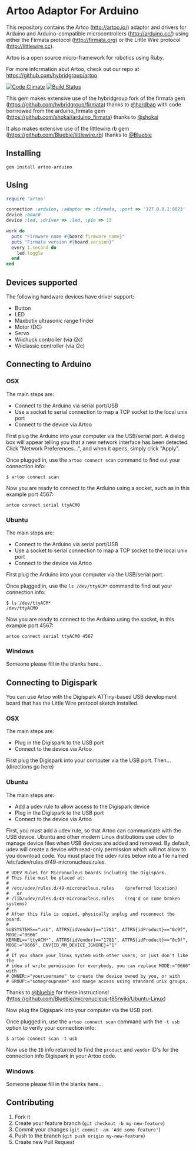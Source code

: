 # Artoo Adaptor For Arduino

This repository contains the Artoo (http://artoo.io/) adaptor and drivers for Arduino and Arduino-compatible microcontrollers (http://arduino.cc/) using either the Firmata protocol (http://firmata.org) or the Little Wire protocol (http://littlewire.cc).

Artoo is a open source micro-framework for robotics using Ruby.

For more information abut Artoo, check out our repo at https://github.com/hybridgroup/artoo

[![Code Climate](https://codeclimate.com/github/hybridgroup/artoo-arduino.png)](https://codeclimate.com/github/hybridgroup/artoo-arduino) [![Build Status](https://travis-ci.org/hybridgroup/artoo-arduino.png?branch=master)](https://travis-ci.org/hybridgroup/artoo-arduino)

This gem makes extensive use of the hybridgroup fork of the firmata gem (https://github.com/hybridgroup/firmata) thanks to [@hardbap](https://github.com/hardbap) with code borrrowed from the arduino_firmata gem (https://github.com/shokai/arduino_firmata) thanks to [@shokai](https://github.com/shokai)

It also makes extensive use of the littlewire.rb gem (https://github.com/Bluebie/littlewire.rb) thanks to [@Bluebie](https://github.com/Bluebie)

## Installing

```
gem install artoo-arduino
```

## Using

```ruby
require 'artoo'

connection :arduino, :adaptor => :firmata, :port => '127.0.0.1:8023'
device :board
device :led, :driver => :led, :pin => 13

work do
  puts "Firmware name #{board.firmware_name}"
  puts "Firmata version #{board.version}"
  every 1.second do
    led.toggle
  end
end
```

## Devices supported

The following hardware devices have driver support:
- Button
- LED
- Maxbotix ultrasonic range finder
- Motor (DC)
- Servo
- Wiichuck controller (via i2c)
- Wiiclassic controller (via i2c)

## Connecting to Arduino

### OSX

The main steps are:
- Connect to the Arduino via serial port/USB
- Use a socket to serial connection to map a TCP socket to the local unix port
- Connect to the device via Artoo

First plug the Arduino into your computer via the USB/serial port. A dialog box will appear telling you that a new network interface has been detected. Click "Network Preferences...", and when it opens, simply click "Apply".

Once plugged in, use the `artoo connect scan` command to find out your connection info:

```
$ artoo connect scan
```

Now you are ready to connect to the Arduino using a socket, such as in this example port 4567:

```
artoo connect serial ttyACM0
```

### Ubuntu

The main steps are:
- Connect to the Arduino via serial port/USB
- Use a socket to serial connection to map a TCP socket to the local unix port
- Connect to the device via Artoo

First plug the Arduino into your computer via the USB/serial port.

Once plugged in, use the `ls /dev/ttyACM*` command to find out your connection info:

```
$ ls /dev/ttyACM*
/dev/ttyACM0
```

Now you are ready to connect to the Arduino using the socket, in this example port 4567:

```
artoo connect serial ttyACM0 4567
```

### Windows

Someone please fill in the blanks here...

## Connecting to Digispark

You can use Artoo with the Digispark ATTiny-based USB development board that has the Little Wire protocol sketch installed.

### OSX

The main steps are:
- Plug in the Digispark to the USB port
- Connect to the device via Artoo

First plug the Digispark into your computer via the USB port. Then... (directions go here)

### Ubuntu

The main steps are:
- Add a udev rule to allow access to the Digispark device
- Plug in the Digispark to the USB port
- Connect to the device via Artoo

First, you must add a udev rule, so that Artoo can communicate with the USB device. Ubuntu and other modern Linux distibutions use udev to manage device files when USB devices are added and removed. By default, udev will create a device with read-only permission which will not allow to you download code. You must place the udev rules below into a file named /etc/udev/rules.d/49-micronucleus.rules.

```
# UDEV Rules for Micronucleus boards including the Digispark.
# This file must be placed at:
#
# /etc/udev/rules.d/49-micronucleus.rules    (preferred location)
#   or
# /lib/udev/rules.d/49-micronucleus.rules    (req'd on some broken systems)
#
# After this file is copied, physically unplug and reconnect the board.
#
SUBSYSTEMS=="usb", ATTRS{idVendor}=="1781", ATTRS{idProduct}=="0c9f", MODE:="0666"
KERNEL=="ttyACM*", ATTRS{idVendor}=="1781", ATTRS{idProduct}=="0c9f", MODE:="0666", ENV{ID_MM_DEVICE_IGNORE}="1"
#
# If you share your linux system with other users, or just don't like the
# idea of write permission for everybody, you can replace MODE:="0666" with
# OWNER:="yourusername" to create the device owned by you, or with
# GROUP:="somegroupname" and mange access using standard unix groups.
```

Thanks to [@bluebie](https://github.com/Bluebie) for these instructions! (https://github.com/Bluebie/micronucleus-t85/wiki/Ubuntu-Linux)

Now plug the Digispark into your computer via the USB port.

Once plugged in, use the `artoo connect scan` command with the  `-t usb` option to verify your connection info:

```
$ artoo connect scan -t usb
```

Now use the `ID` info returned to find the `product` and `vendor` ID's for the connection info Digispark in your Artoo code.

### Windows

Someone please fill in the blanks here...

## Contributing

1. Fork it
2. Create your feature branch (`git checkout -b my-new-feature`)
3. Commit your changes (`git commit -am 'Add some feature'`)
4. Push to the branch (`git push origin my-new-feature`)
5. Create new Pull Request
